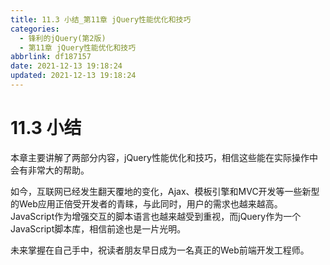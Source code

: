 ```yaml
---
title: 11.3 小结_第11章 jQuery性能优化和技巧
categories:
  - 锋利的jQuery(第2版)
  - 第11章 jQuery性能优化和技巧
abbrlink: df187157
date: 2021-12-13 19:18:24
updated: 2021-12-13 19:18:24
---
```

# 11.3 小结
本章主要讲解了两部分内容，jQuery性能优化和技巧，相信这些能在实际操作中会有非常大的帮助。

如今，互联网已经发生翻天覆地的变化，Ajax、模板引擎和MVC开发等一些新型的Web应用正倍受开发者的青睐，与此同时，用户的需求也越来越高。JavaScript作为增强交互的脚本语言也越来越受到重视，而jQuery作为一个JavaScript脚本库，相信前途也是一片光明。

未来掌握在自己手中，祝读者朋友早日成为一名真正的Web前端开发工程师。
